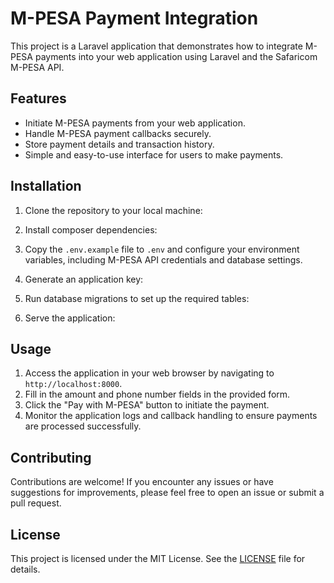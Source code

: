 # M-PESA Payment Integration

This project is a Laravel application that demonstrates how to integrate M-PESA payments into your web application using Laravel and the Safaricom M-PESA API.

## Features

- Initiate M-PESA payments from your web application.
- Handle M-PESA payment callbacks securely.
- Store payment details and transaction history.
- Simple and easy-to-use interface for users to make payments.

## Installation

1. Clone the repository to your local machine:


2. Install composer dependencies:


3. Copy the `.env.example` file to `.env` and configure your environment variables, including M-PESA API credentials and database settings.

4. Generate an application key:


5. Run database migrations to set up the required tables:


6. Serve the application:


## Usage

1. Access the application in your web browser by navigating to `http://localhost:8000`.
2. Fill in the amount and phone number fields in the provided form.
3. Click the "Pay with M-PESA" button to initiate the payment.
4. Monitor the application logs and callback handling to ensure payments are processed successfully.

## Contributing

Contributions are welcome! If you encounter any issues or have suggestions for improvements, please feel free to open an issue or submit a pull request.

## License

This project is licensed under the MIT License. See the [LICENSE](LICENSE) file for details.
